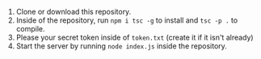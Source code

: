 1. Clone or download this repository.
2. Inside of the repository, run `npm i tsc -g` to install and `tsc -p .` to compile.
3. Please your secret token inside of `token.txt` (create it if it isn't already)
4. Start the server by running `node index.js` inside the repository.

